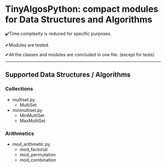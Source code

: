 # TinyAlgosPython: compact modules for Data Structures and Algorithms

✔️Time complexity is reduced for specific purposes.

✔Modules are tested.

✔All the classes and modules are concluded in one file. (except for tests)

---
## Supported Data Structures / Algorithms
### Collections
- multiset.py
    - MultiSet
- minmultiset.py
    - MinMultiSet
    - MaxMultiSet
### Arithmetics
- mod_arithmetic.py
    - mod_factorial
    - mod_permutation
    - mod_combination
